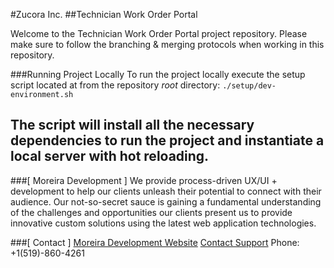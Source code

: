 #Zucora Inc.
##Technician Work Order Portal

Welcome to the Technician Work Order Portal project repository. Please make sure to follow the branching & merging protocols when working in this repository.

###Running Project Locally
To run the project locally execute the setup script located at from the repository *root* directory: 
```./setup/dev-environment.sh```

The script will install all the necessary dependencies to run the project and instantiate a local server with hot reloading.
---
###[ Moreira Development ]
We provide process-driven UX/UI + development to help our clients unleash their potential to connect with their audience. Our not-so-secret sauce is gaining a fundamental understanding of the challenges and opportunities our clients present us to provide innovative custom solutions using the latest web application technologies. 

###[ Contact ]
[Moreira Development Website](http://moreiradevelopment.io)
[Contact Support](mailto:support@moreiradevelopment.io)
Phone: +1(519)-860-4261


